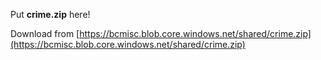 Put **crime.zip** here!

Download from [https://bcmisc.blob.core.windows.net/shared/crime.zip](https://bcmisc.blob.core.windows.net/shared/crime.zip)